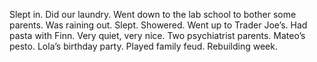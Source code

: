 Slept in. Did our laundry. Went down to the lab school to bother some parents. Was raining out. Slept. Showered. Went up to Trader Joe’s. Had pasta with Finn. Very quiet, very nice. Two psychiatrist parents. Mateo’s pesto. Lola’s birthday party. Played family feud. Rebuilding week.
